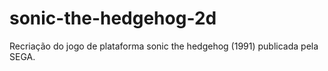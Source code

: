 # sonic-the-hedgehog-2d
Recriação do jogo de plataforma sonic the hedgehog (1991) publicada pela SEGA.
